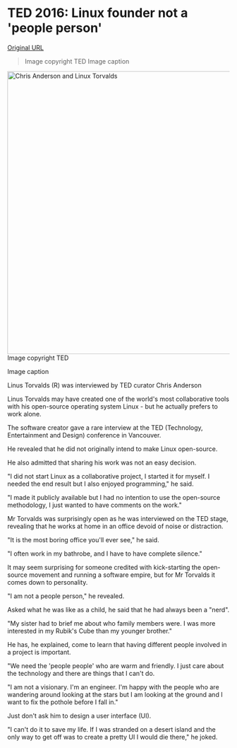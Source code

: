 # TED 2016: Linux founder not a 'people person'

[Original URL](http://www.bbc.com/news/technology-35599774)

> Image copyright TED Image caption

<span class="image-and-copyright-container"><img src="http://ichef-1.bbci.co.uk/news/320/cpsprodpb/615A/production/_88322942_24467003463_117676ca09_z.jpg" alt="Chris Anderson and Linux Torvalds" class="js-image-replace" width="640"> <span class="off-screen">Image copyright</span> <span class="story-image-copyright">TED</span></span>

 

<span class="off-screen">Image caption</span>

 

<span class="media-caption__text"> Linus Torvalds (R) was interviewed by TED curator Chris Anderson </span>

 Linus Torvalds may have created one of the world's most collaborative tools with his open-source operating system Linux - but he actually prefers to work alone.

The software creator gave a rare interview at the TED (Technology, Entertainment and Design) conference in Vancouver.

He revealed that he did not originally intend to make Linux open-source.

He also admitted that sharing his work was not an easy decision.

"I did not start Linux as a collaborative project, I started it for myself. I needed the end result but I also enjoyed programming," he said.

"I made it publicly available but I had no intention to use the open-source methodology, I just wanted to have comments on the work."

Mr Torvalds was surprisingly open as he was interviewed on the TED stage, revealing that he works at home in an office devoid of noise or distraction.

"It is the most boring office you'll ever see," he said.

"I often work in my bathrobe, and I have to have complete silence."

It may seem surprising for someone credited with kick-starting the open-source movement and running a software empire, but for Mr Torvalds it comes down to personality.

"I am not a people person," he revealed.

Asked what he was like as a child, he said that he had always been a "nerd".

"My sister had to brief me about who family members were. I was more interested in my Rubik's Cube than my younger brother."

He has, he explained, come to learn that having different people involved in a project is important.

"We need the 'people people' who are warm and friendly. I just care about the technology and there are things that I can't do.

"I am not a visionary. I'm an engineer. I'm happy with the people who are wandering around looking at the stars but I am looking at the ground and I want to fix the pothole before I fall in."

Just don't ask him to design a user interface (UI).

"I can't do it to save my life. If I was stranded on a desert island and the only way to get off was to create a pretty UI I would die there," he joked.
